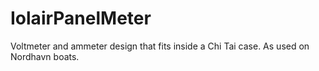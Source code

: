 # IolairPanelMeter
Voltmeter and ammeter design that fits inside a Chi Tai case. As used on Nordhavn boats.
